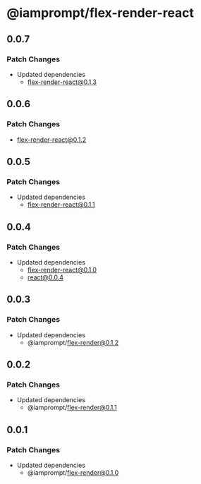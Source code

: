 # @iamprompt/flex-render-react

## 0.0.7

### Patch Changes

- Updated dependencies
  - flex-render-react@0.1.3

## 0.0.6

### Patch Changes

- flex-render-react@0.1.2

## 0.0.5

### Patch Changes

- Updated dependencies
  - flex-render-react@0.1.1

## 0.0.4

### Patch Changes

- Updated dependencies
  - flex-render-react@0.1.0
  - react@0.0.4

## 0.0.3

### Patch Changes

- Updated dependencies
  - @iamprompt/flex-render@0.1.2

## 0.0.2

### Patch Changes

- Updated dependencies
  - @iamprompt/flex-render@0.1.1

## 0.0.1

### Patch Changes

- Updated dependencies
  - @iamprompt/flex-render@0.1.0
